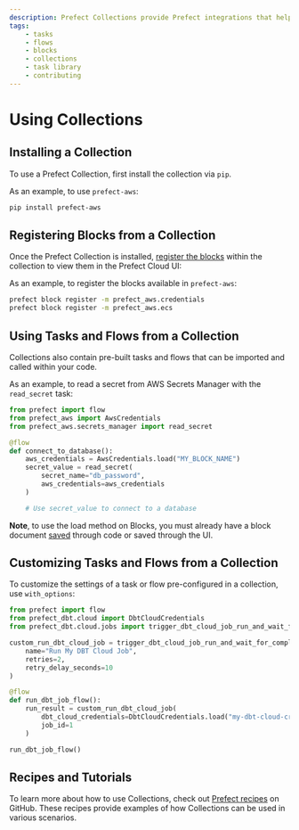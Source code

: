 ```yaml
---
description: Prefect Collections provide Prefect integrations that help you build dataflows quickly.
tags:
    - tasks
    - flows
    - blocks
    - collections
    - task library
    - contributing
---
```


# Using Collections

## Installing a Collection

To use a Prefect Collection, first install the collection via `pip`.

As an example, to use `prefect-aws`:

```bash
pip install prefect-aws
```

## Registering Blocks from a Collection

Once the Prefect Collection is installed, [register the blocks](/concepts/blocks/#registering-blocks-for-use-in-the-prefect-ui) within the collection to view them in the Prefect Cloud UI:

As an example, to register the blocks available in `prefect-aws`:

```bash
prefect block register -m prefect_aws.credentials
prefect block register -m prefect_aws.ecs
```

## Using Tasks and Flows from a Collection

Collections also contain pre-built tasks and flows that can be imported and called within your code.

As an example, to read a secret from AWS Secrets Manager with the `read_secret` task:

```python
from prefect import flow
from prefect_aws import AwsCredentials
from prefect_aws.secrets_manager import read_secret

@flow
def connect_to_database():
    aws_credentials = AwsCredentials.load("MY_BLOCK_NAME")
    secret_value = read_secret(
        secret_name="db_password",
        aws_credentials=aws_credentials
    )

    # Use secret_value to connect to a database
```

**Note**, to use the load method on Blocks, you must already have a block document [saved](/concepts/blocks/#saving-blocks) through code or saved through the UI.

## Customizing Tasks and Flows from a Collection

To customize the settings of a task or flow pre-configured in a collection, use `with_options`:
    
```python
from prefect import flow
from prefect_dbt.cloud import DbtCloudCredentials
from prefect_dbt.cloud.jobs import trigger_dbt_cloud_job_run_and_wait_for_completion

custom_run_dbt_cloud_job = trigger_dbt_cloud_job_run_and_wait_for_completion.with_options(
    name="Run My DBT Cloud Job",
    retries=2,
    retry_delay_seconds=10
)

@flow
def run_dbt_job_flow():
    run_result = custom_run_dbt_cloud_job(
        dbt_cloud_credentials=DbtCloudCredentials.load("my-dbt-cloud-credentials"),
        job_id=1
    )

run_dbt_job_flow()

``` 
## Recipes and Tutorials

To learn more about how to use Collections, check out [Prefect recipes](https://github.com/PrefectHQ/prefect-recipes#diving-deeper-) on GitHub. These recipes provide examples of how Collections can be used in various scenarios.
